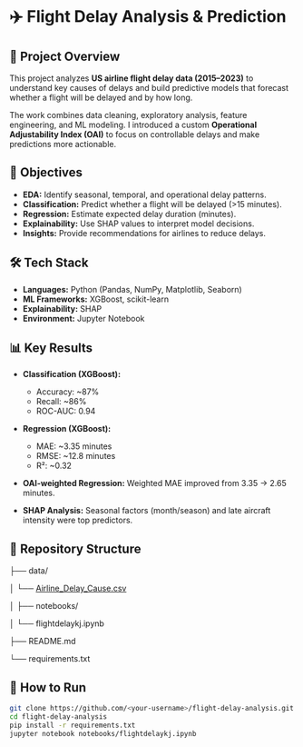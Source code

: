 # ✈️ Flight Delay Analysis & Prediction  

## 📌 Project Overview  
This project analyzes **US airline flight delay data (2015–2023)** to understand key causes of delays and build predictive models that forecast whether a flight will be delayed and by how long.  

The work combines data cleaning, exploratory analysis, feature engineering, and ML modeling. I introduced a custom **Operational Adjustability Index (OAI)** to focus on controllable delays and make predictions more actionable.  

## 🎯 Objectives  
- **EDA:** Identify seasonal, temporal, and operational delay patterns.  
- **Classification:** Predict whether a flight will be delayed (>15 minutes).  
- **Regression:** Estimate expected delay duration (minutes).  
- **Explainability:** Use SHAP values to interpret model decisions.  
- **Insights:** Provide recommendations for airlines to reduce delays.  

## 🛠️ Tech Stack  
- **Languages:** Python (Pandas, NumPy, Matplotlib, Seaborn)  
- **ML Frameworks:** XGBoost, scikit-learn  
- **Explainability:** SHAP  
- **Environment:** Jupyter Notebook  

## 📊 Key Results  
- **Classification (XGBoost):**  
  - Accuracy: ~87%  
  - Recall: ~86%  
  - ROC-AUC: 0.94  

- **Regression (XGBoost):**  
  - MAE: ~3.35 minutes  
  - RMSE: ~12.8 minutes  
  - R²: ~0.32  

- **OAI-weighted Regression:** Weighted MAE improved from 3.35 → 2.65 minutes.  
- **SHAP Analysis:** Seasonal factors (month/season) and late aircraft intensity were top predictors.  

## 📂 Repository Structure  

├── data/   

│ └── [Airline_Delay_Cause.csv](https://drive.google.com/file/d/1mnPG63YgjPtnDAAz8eYxXPHewqAISH5x/view?usp=sharing)

│
├── notebooks/

│ └── flightdelaykj.ipynb


├── README.md

└── requirements.txt


## 🚀 How to Run  
```bash
git clone https://github.com/<your-username>/flight-delay-analysis.git
cd flight-delay-analysis
pip install -r requirements.txt
jupyter notebook notebooks/flightdelaykj.ipynb
